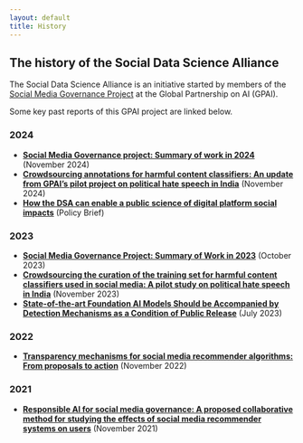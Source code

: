 ```yaml
---
layout: default
title: History
---
```


## The history of the Social Data Science Alliance

The Social Data Science Alliance is an initiative started by members of the [Social Media Governance Project](https://www.gpai.ai/projects/responsible-ai/social-media-governance/) at the Global Partnership on AI (GPAI).

Some key past reports of this GPAI project are linked below.

### 2024

- **[Social Media Governance project: Summary of work in 2024](https://www.gpai.ai/projects/responsible-ai/social-media-governance/social-media-governance%20project_summary-of-work-in-2024.pdf)** (November 2024)
- **[Crowdsourcing annotations for harmful content classifiers: An update from GPAI’s pilot project on political hate speech in India](https://gpai.ai/projects/responsible-ai/social-media-governance/crowdsourcing-annotations-for-harmful-content-classifiers_an-update-from-GPAI-pilot-project-on-political-hate-speech-in-India.pdf)** (November 2024)
- **[How the DSA can enable a public science of digital platform social impacts](https://gpai.ai/projects/responsible-ai/social-media-governance/how-the-DSA-can-enable-a-public-science-of-digital-platform-social-impacts.pdf)** (Policy Brief)

### 2023

- **[Social Media Governance Project: Summary of Work in 2023](https://www.gpai.ai/projects/responsible-ai/RAI03%20-%20Social%20Media%20Governance%20Project%20-%20Summary%20of%20Work%20in%202023.pdf)** (October 2023)
- **[Crowdsourcing the curation of the training set for harmful content classifiers used in social media: A pilot study on political hate speech in India](https://www.gpai.ai/projects/responsible-ai/RAI04%20-%20Crowdsourcing%20the%20Curation%20of%20the%20Training%20Set%20for%20Harmful%20Content%20Classifiers%20Used%20in%20Social%20Media.pdf)** (November 2023)
- **[State-of-the-art Foundation AI Models Should be Accompanied by Detection Mechanisms as a Condition of Public Release](https://www.gpai.ai/projects/responsible-ai/social-media-governance/Social%20Media%20Governance%20Project%20-%20July%202023.pdf)** (July 2023)

### 2022

- **[Transparency mechanisms for social media recommender algorithms: From proposals to action](https://gpai.ai/projects/responsible-ai/transparency-mechanisms-for-social-media-recommender-algorithms.pdf)** (November 2022)

### 2021

- **[Responsible AI for social media governance: A proposed collaborative method for studying the effects of social media recommender systems on users](https://gpai.ai/projects/responsible-ai/social-media-governance/responsible-ai-for-social-media-governance.pdf)** (November 2021)
